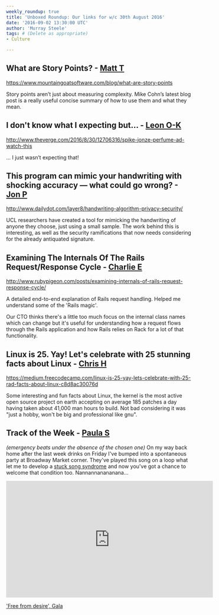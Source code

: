 ```yaml
---
weekly_roundup: true
title: 'Unboxed Roundup: Our links for w/c 30th August 2016'
date: '2016-09-02 13:30:00 UTC'
author: 'Murray Steele'
tags: # (Delete as appropriate)
- Culture

---
```


## What are Story Points? - [Matt T](/people#matt-turrell)

https://www.mountaingoatsoftware.com/blog/what-are-story-points

Story points aren’t just about measuring complexity. Mike Cohn’s latest blog post is a really useful concise summary of how to use them and what they mean.

## I don't know what I expecting but… - [Leon O-K](/people#leon-odey-knight)

http://www.theverge.com/2016/8/30/12706316/spike-jonze-perfume-ad-watch-this

… I just wasn’t expecting that!

## This program can mimic your handwriting with shocking accuracy — what could go wrong? - [Jon P](/people)

http://www.dailydot.com/layer8/handwriting-algorithm-privacy-security/

UCL researchers have created a tool for mimicking the handwriting of anyone they choose, just using a small sample. The work behind this is interesting, as well as the security ramifications that now needs considering for the already antiquated signature.

## Examining The Internals Of The Rails Request/Response Cycle - [Charlie E](/people#charlie-egan)

http://www.rubypigeon.com/posts/examining-internals-of-rails-request-response-cycle/

A detailed end-to-end explanation of Rails request handling. Helped me understand some of the 'Rails magic'.

Our CTO thinks there's a little too much focus on the internal class names which can change but it's useful for understanding how a request flows through the Rails application and how Rails relies on Rack for a lot of that functionality.

## Linux is 25. Yay! Let's celebrate with 25 stunning facts about Linux - [Chris H](/people#chris-holmes)

https://medium.freecodecamp.com/linux-is-25-yay-lets-celebrate-with-25-rad-facts-about-linux-c8d8ac30076d

Some interesting and fun facts about Linux, the kernel is the most active open source project on earth
accepting on average 185 patches a day having taken about 41,000 man hours to build. Not bad considering
it was "just a hobby, won't be big and professional like gnu".

## Track of the Week - [Paula S](/people#paula-stepinska)

*(emergency beats under the absence of the chosen one)*
On my way back home after the last week drinks on Friday I've bumped into a spontaneous party at Broadway Market corner. They've played this song on a loop what let me to develop a [stuck song syndrome](http://www.bu.edu/synapse/2011/11/27/earworms/) and now you've got a chance to welcome that condition too. Nannannanananana...

<iframe width="560" height="315" src="https://www.youtube.com/embed/p3l7fgvrEKM" frameborder="0" allowfullscreen></iframe>

['Free from desire', Gala](https://www.youtube.com/watch?v=p3l7fgvrEKM)
